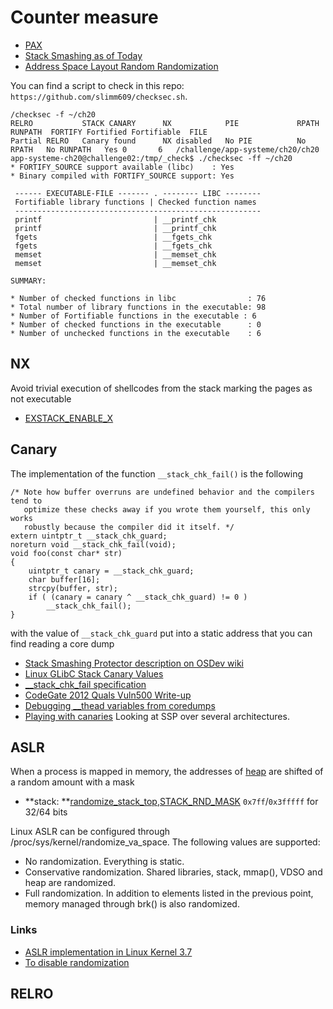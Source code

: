 # Counter measure

 - [PAX](https://pax.grsecurity.net/)
 - [Stack Smashing as of Today](https://www.blackhat.com/presentations/bh-europe-09/Fritsch/Blackhat-Europe-2009-Fritsch-Bypassing-aslr-slides.pdf)
 - [Address Space Layout Random Randomization](http://security.cs.rpi.edu/courses/binexp-spring2015/lectures/15/09_lecture.pdf)

You can find a script to check in this repo: ``https://github.com/slimm609/checksec.sh``.

```
/checksec -f ~/ch20
RELRO           STACK CANARY      NX            PIE             RPATH      RUNPATH	FORTIFY	Fortified Fortifiable  FILE
Partial RELRO   Canary found      NX disabled   No PIE          No RPATH   No RUNPATH   Yes	0		6	/challenge/app-systeme/ch20/ch20
app-systeme-ch20@challenge02:/tmp/_check$ ./checksec -ff ~/ch20
* FORTIFY_SOURCE support available (libc)    : Yes
* Binary compiled with FORTIFY_SOURCE support: Yes

 ------ EXECUTABLE-FILE ------- . -------- LIBC --------
 Fortifiable library functions | Checked function names
 -------------------------------------------------------
 printf                         | __printf_chk
 printf                         | __printf_chk
 fgets                          | __fgets_chk
 fgets                          | __fgets_chk
 memset                         | __memset_chk
 memset                         | __memset_chk

SUMMARY:

* Number of checked functions in libc                : 76
* Total number of library functions in the executable: 98
* Number of Fortifiable functions in the executable : 6
* Number of checked functions in the executable      : 0
* Number of unchecked functions in the executable    : 6

```

## NX

Avoid trivial execution of shellcodes from the stack marking the pages as not executable

 - [EXSTACK_ENABLE_X](http://lxr.free-electrons.com/ident?v=3.18;i=EXSTACK_ENABLE_X)

## Canary

The implementation of the function ``__stack_chk_fail()`` is the following

```
/* Note how buffer overruns are undefined behavior and the compilers tend to
   optimize these checks away if you wrote them yourself, this only works
   robustly because the compiler did it itself. */
extern uintptr_t __stack_chk_guard;
noreturn void __stack_chk_fail(void);
void foo(const char* str)
{
    uintptr_t canary = __stack_chk_guard;
    char buffer[16];
    strcpy(buffer, str);
    if ( (canary = canary ^ __stack_chk_guard) != 0 )
        __stack_chk_fail();
}
```

with the value of ``__stack_chk_guard`` put into a static address that you can find
reading a core dump

 - [Stack Smashing Protector description on OSDev wiki](http://wiki.osdev.org/Stack_Smashing_Protector)
 - [Linux GLibC Stack Canary Values](https://xorl.wordpress.com/2010/10/14/linux-glibc-stack-canary-values/)
 - [__stack_chk_fail specification](http://refspecs.linux-foundation.org/LSB_4.1.0/LSB-Core-generic/LSB-Core-generic/libc---stack-chk-fail-1.html)
 - [CodeGate 2012 Quals Vuln500 Write-up](http://mslc.ctf.su/wp/codegate-2012-quals-vuln500-write-up/)
 - [Debugging __thead variables from coredumps](https://www.technovelty.org/linux/debugging-__thead-variables-from-coredumps.html)
 - [Playing with canaries](https://www.elttam.com.au/blog/playing-with-canaries/) Looking at SSP over several architectures.


## ASLR

When a process is mapped in memory, the addresses of 
[heap](http://lxr.free-electrons.com/ident?v=3.18;i=arch_randomize_brk)
are shifted of a random amount with a mask

 - **stack: **[randomize_stack_top](http://lxr.free-electrons.com/ident?v=3.18;i=randomize_stack_top),[STACK_RND_MASK](http://lxr.free-electrons.com/ident?v=3.18;i=STACK_RND_MASK) ``0x7ff``/``0x3fffff`` for 32/64 bits

Linux ASLR can be configured through /proc/sys/kernel/randomize_va_space. The following values are supported:

 - No randomization. Everything is static.
 - Conservative randomization. Shared libraries, stack, mmap(), VDSO and heap are randomized.
 - Full randomization. In addition to elements listed in the previous point, memory managed through brk() is also randomized.

### Links

 - [ASLR implementation in Linux Kernel 3.7](http://shell-storm.org/blog/ASLR-implementation-in-Linux-Kernel-3.7/)
 - [To disable randomization](https://gcc.gnu.org/wiki/Randomization)

## RELRO



